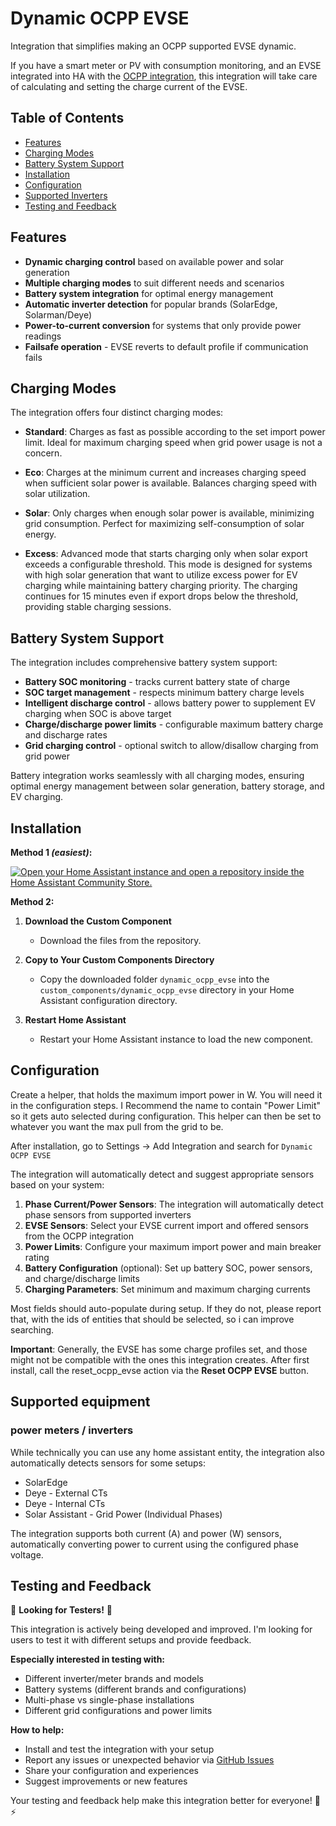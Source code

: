 # Dynamic OCPP EVSE

Integration that simplifies making an OCPP supported EVSE dynamic.

If you have a smart meter or PV with consumption monitoring, and an EVSE integrated into HA with the [OCPP integration](https://github.com/lbbrhzn/ocpp), this integration will take care of calculating and setting the charge current of the EVSE.

## Table of Contents

- [Features](#features)
- [Charging Modes](#charging-modes)
- [Battery System Support](#battery-system-support)
- [Installation](#installation)
- [Configuration](#configuration)
- [Supported Inverters](#supported-inverters)
- [Testing and Feedback](#testing-and-feedback)

## Features

- **Dynamic charging control** based on available power and solar generation
- **Multiple charging modes** to suit different needs and scenarios
- **Battery system integration** for optimal energy management
- **Automatic inverter detection** for popular brands (SolarEdge, Solarman/Deye)
- **Power-to-current conversion** for systems that only provide power readings
- **Failsafe operation** - EVSE reverts to default profile if communication fails

## Charging Modes

The integration offers four distinct charging modes:

- **Standard**: Charges as fast as possible according to the set import power limit. Ideal for maximum charging speed when grid power usage is not a concern.

- **Eco**: Charges at the minimum current and increases charging speed when sufficient solar power is available. Balances charging speed with solar utilization.

- **Solar**: Only charges when enough solar power is available, minimizing grid consumption. Perfect for maximizing self-consumption of solar energy.

- **Excess**: Advanced mode that starts charging only when solar export exceeds a configurable threshold. This mode is designed for systems with high solar generation that want to utilize excess power for EV charging while maintaining battery charging priority. The charging continues for 15 minutes even if export drops below the threshold, providing stable charging sessions.

## Battery System Support

The integration includes comprehensive battery system support:

- **Battery SOC monitoring** - tracks current battery state of charge
- **SOC target management** - respects minimum battery charge levels
- **Intelligent discharge control** - allows battery power to supplement EV charging when SOC is above target
- **Charge/discharge power limits** - configurable maximum battery charge and discharge rates
- **Grid charging control** - optional switch to allow/disallow charging from grid power

Battery integration works seamlessly with all charging modes, ensuring optimal energy management between solar generation, battery storage, and EV charging.

## Installation

**Method 1 _(easiest)_:**

[![Open your Home Assistant instance and open a repository inside the Home Assistant Community Store.](https://my.home-assistant.io/badges/hacs_repository.svg)](https://my.home-assistant.io/redirect/hacs_repository/?owner=LeoAlioth&repository=Dynamic_OCPP_EVSE&category=integration)

**Method 2:**
1. **Download the Custom Component**
   - Download the files from the repository.
   
2. **Copy to Your Custom Components Directory**
   - Copy the downloaded folder `dynamic_ocpp_evse` into the `custom_components/dynamic_ocpp_evse` directory in your Home Assistant configuration directory.

3. **Restart Home Assistant**
   - Restart your Home Assistant instance to load the new component.

## Configuration

Create a helper, that holds the maximum import power in W. You will need it in the configuration steps. I Recommend the name to contain "Power Limit" so it gets auto selected during configuration. This helper can then be set to whatever you want the max pull from the grid to be.

After installation, go to Settings -> Add Integration and search for `Dynamic OCPP EVSE`

The integration will automatically detect and suggest appropriate sensors based on your system:

1. **Phase Current/Power Sensors**: The integration will automatically detect phase sensors from supported inverters
2. **EVSE Sensors**: Select your EVSE current import and offered sensors from the OCPP integration
3. **Power Limits**: Configure your maximum import power and main breaker rating
4. **Battery Configuration** (optional): Set up battery SOC, power sensors, and charge/discharge limits
5. **Charging Parameters**: Set minimum and maximum charging currents

Most fields should auto-populate during setup. If they do not, please report that, with the ids of entities that should be selected, so i can improve searching.

**Important**: Generally, the EVSE has some charge profiles set, and those might not be compatible with the ones this integration creates. After first install, call the reset_ocpp_evse action via the **Reset OCPP EVSE** button.

## Supported equipment

### power meters / inverters
While technically you can use any home assistant entity, the integration also automatically detects sensors for some setups:

- SolarEdge
- Deye - External CTs
- Deye - Internal CTs
- Solar Assistant - Grid Power (Individual Phases)

The integration supports both current (A) and power (W) sensors, automatically converting power to current using the configured phase voltage.

## Testing and Feedback

🧪 **Looking for Testers!** 🧪

This integration is actively being developed and improved. I'm looking for users to test it with different setups and provide feedback.

**Especially interested in testing with:**
- Different inverter/meter brands and models
- Battery systems (different brands and configurations)
- Multi-phase vs single-phase installations
- Different grid configurations and power limits

**How to help:**
- Install and test the integration with your setup
- Report any issues or unexpected behavior via [GitHub Issues](https://github.com/LeoAlioth/Dynamic_OCPP_EVSE/issues)
- Share your configuration and experiences
- Suggest improvements or new features

Your testing and feedback help make this integration better for everyone! 🚗⚡
